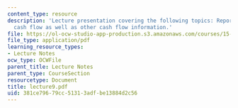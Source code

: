 ```yaml
---
content_type: resource
description: 'Lecture presentation covering the following topics: Reports operating
  cash flow as well as other cash flow information.'
file: https://ol-ocw-studio-app-production.s3.amazonaws.com/courses/15-501-introduction-to-financial-and-managerial-accounting-spring-2004/381ce79679cc51313adfbe13884d2c56_lecture9.pdf
file_type: application/pdf
learning_resource_types:
- Lecture Notes
ocw_type: OCWFile
parent_title: Lecture Notes
parent_type: CourseSection
resourcetype: Document
title: lecture9.pdf
uid: 381ce796-79cc-5131-3adf-be13884d2c56
---
```

